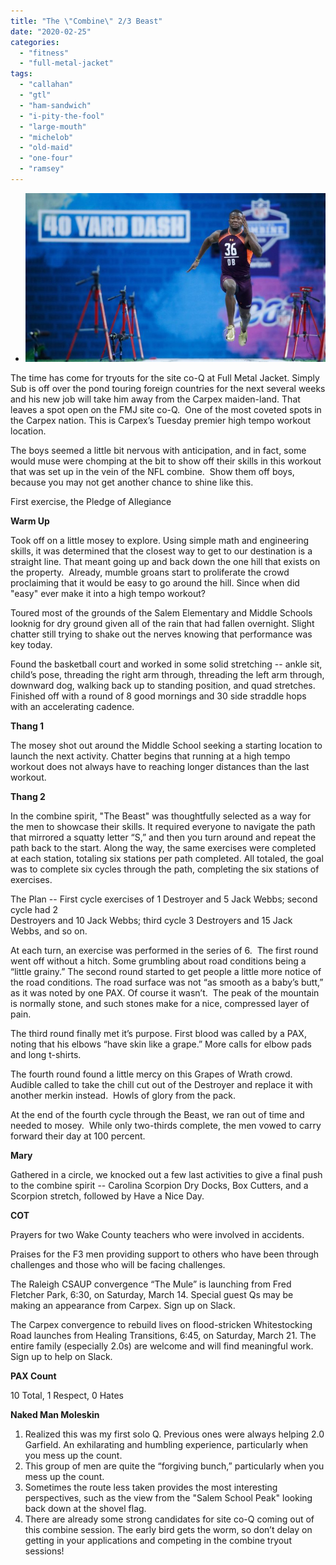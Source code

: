 ```yaml
---
title: "The \"Combine\" 2/3 Beast"
date: "2020-02-25"
categories: 
  - "fitness"
  - "full-metal-jacket"
tags: 
  - "callahan"
  - "gtl"
  - "ham-sandwich"
  - "i-pity-the-fool"
  - "large-mouth"
  - "michelob"
  - "old-maid"
  - "one-four"
  - "ramsey"
---
```


- ![](images/Combine3.jpg)

The time has come for tryouts for the site co-Q at Full Metal Jacket. Simply Sub is off over the pond touring foreign countries for the next several weeks and his new job will take him away from the Carpex maiden-land. That leaves a spot open on the FMJ site co-Q.  One of the most coveted spots in the Carpex nation. This is Carpex’s Tuesday premier high tempo workout location.  

The boys seemed a little bit nervous with anticipation, and in fact, some would muse were chomping at the bit to show off their skills in this workout that was set up in the vein of the NFL combine.  Show them off boys, because you may not get another chance to shine like this.  

First exercise, the Pledge of Allegiance  

**Warm Up** 

Took off on a little mosey to explore. Using simple math and engineering skills, it was determined that the closest way to get to our destination is a straight line. That meant going up and back down the one hill that exists on the property.  Already, mumble groans start to proliferate the crowd proclaiming that it would be easy to go around the hill. Since when did "easy" ever make it into a high tempo workout?  

Toured most of the grounds of the Salem Elementary and Middle Schools looknig for dry ground given all of the rain that had fallen overnight. Slight chatter still trying to shake out the nerves knowing that performance was key today.   

Found the basketball court and worked in some solid stretching -- ankle sit, child’s pose, threading the right arm through, threading the left arm through, downward dog, walking back up to standing position, and quad stretches.  Finished off with a round of 8 good mornings and 30 side straddle hops with an accelerating cadence.  

**Thang 1**

The mosey shot out around the Middle School seeking a starting location to launch the next activity. Chatter begins that running at a high tempo workout does not always have to reaching longer distances than the last workout.  

**Thang 2**

In the combine spirit, "The Beast" was thoughtfully selected as a way for the men to showcase their skills. It required everyone to navigate the path that mirrored a squatty letter “S,” and then you turn around and repeat the path back to the start. Along the way, the same exercises were completed at each station, totaling six stations per path completed. All totaled, the goal was to complete six cycles through the path, completing the six stations of exercises.    

The Plan -- First cycle exercises of 1 Destroyer and 5 Jack Webbs; second cycle had 2  
Destroyers and 10 Jack Webbs; third cycle 3 Destroyers and 15 Jack Webbs, and so on.  

At each turn, an exercise was performed in the series of 6.  The first round went off without a hitch. Some grumbling about road conditions being a “little grainy.” The second round started to get people a little more notice of the road conditions. The road surface was not “as smooth as a baby’s butt,” as it was noted by one PAX. Of course it wasn’t.  The peak of the mountain is normally stone, and such stones make for a nice, compressed layer of pain.  

The third round finally met it’s purpose. First blood was called by a PAX, noting that his elbows “have skin like a grape.” More calls for elbow pads and long t-shirts.  

The fourth round found a little mercy on this Grapes of Wrath crowd. Audible called to take the chill cut out of the Destroyer and replace it with another merkin instead.  Howls of glory from the pack.  

At the end of the fourth cycle through the Beast, we ran out of time and needed to mosey.  While only two-thirds complete, the men vowed to carry forward their day at 100 percent.  

**Mary**

Gathered in a circle, we knocked out a few last activities to give a final push to the combine spirit -- Carolina Scorpion Dry Docks, Box Cutters, and a Scorpion stretch, followed by Have a Nice Day.  

**COT**

Prayers for two Wake County teachers who were involved in accidents.  

Praises for the F3 men providing support to others who have been through challenges and those who will be facing challenges.  

The Raleigh CSAUP convergence “The Mule” is launching from Fred Fletcher Park, 6:30, on Saturday, March 14. Special guest Qs may be making an appearance from Carpex. Sign up on Slack.  

The Carpex convergence to rebuild lives on flood-stricken Whitestocking Road launches from Healing Transitions, 6:45, on Saturday, March 21. The entire family (especially 2.0s) are welcome and will find meaningful work. Sign up to help on Slack.  

**PAX Count**

10 Total, 1 Respect, 0 Hates

**Naked Man Moleskin**  

1. Realized this was my first solo Q. Previous ones were always helping 2.0 Garfield. An exhilarating and humbling experience, particularly when you mess up the count. 
2. This group of men are quite the “forgiving bunch,” particularly when you mess up the count.
3. Sometimes the route less taken provides the most interesting perspectives, such as the view from the "Salem School Peak" looking back down at the shovel flag.
4. There are already some strong candidates for site co-Q coming out of this combine session. The early bird gets the worm, so don’t delay on getting in your applications and competing in the combine tryout sessions!
